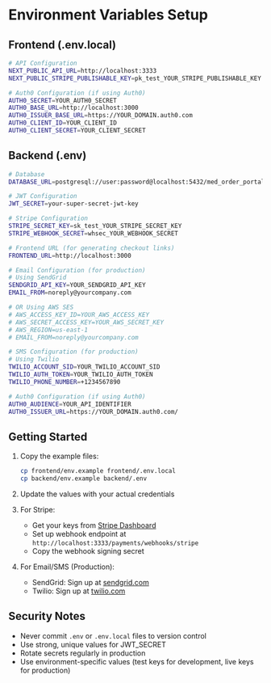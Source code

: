 # Environment Variables Setup

## Frontend (.env.local)

```bash
# API Configuration
NEXT_PUBLIC_API_URL=http://localhost:3333
NEXT_PUBLIC_STRIPE_PUBLISHABLE_KEY=pk_test_YOUR_STRIPE_PUBLISHABLE_KEY

# Auth0 Configuration (if using Auth0)
AUTH0_SECRET=YOUR_AUTH0_SECRET
AUTH0_BASE_URL=http://localhost:3000
AUTH0_ISSUER_BASE_URL=https://YOUR_DOMAIN.auth0.com
AUTH0_CLIENT_ID=YOUR_CLIENT_ID
AUTH0_CLIENT_SECRET=YOUR_CLIENT_SECRET
```

## Backend (.env)

```bash
# Database
DATABASE_URL=postgresql://user:password@localhost:5432/med_order_portal

# JWT Configuration
JWT_SECRET=your-super-secret-jwt-key

# Stripe Configuration
STRIPE_SECRET_KEY=sk_test_YOUR_STRIPE_SECRET_KEY
STRIPE_WEBHOOK_SECRET=whsec_YOUR_WEBHOOK_SECRET

# Frontend URL (for generating checkout links)
FRONTEND_URL=http://localhost:3000

# Email Configuration (for production)
# Using SendGrid
SENDGRID_API_KEY=YOUR_SENDGRID_API_KEY
EMAIL_FROM=noreply@yourcompany.com

# OR Using AWS SES
# AWS_ACCESS_KEY_ID=YOUR_AWS_ACCESS_KEY
# AWS_SECRET_ACCESS_KEY=YOUR_AWS_SECRET_KEY
# AWS_REGION=us-east-1
# EMAIL_FROM=noreply@yourcompany.com

# SMS Configuration (for production)
# Using Twilio
TWILIO_ACCOUNT_SID=YOUR_TWILIO_ACCOUNT_SID
TWILIO_AUTH_TOKEN=YOUR_TWILIO_AUTH_TOKEN
TWILIO_PHONE_NUMBER=+1234567890

# Auth0 Configuration (if using Auth0)
AUTH0_AUDIENCE=YOUR_API_IDENTIFIER
AUTH0_ISSUER_URL=https://YOUR_DOMAIN.auth0.com/
```

## Getting Started

1. Copy the example files:
   ```bash
   cp frontend/env.example frontend/.env.local
   cp backend/env.example backend/.env
   ```

2. Update the values with your actual credentials

3. For Stripe:
   - Get your keys from [Stripe Dashboard](https://dashboard.stripe.com/test/apikeys)
   - Set up webhook endpoint at `http://localhost:3333/payments/webhooks/stripe`
   - Copy the webhook signing secret

4. For Email/SMS (Production):
   - SendGrid: Sign up at [sendgrid.com](https://sendgrid.com)
   - Twilio: Sign up at [twilio.com](https://www.twilio.com)

## Security Notes

- Never commit `.env` or `.env.local` files to version control
- Use strong, unique values for JWT_SECRET
- Rotate secrets regularly in production
- Use environment-specific values (test keys for development, live keys for production)